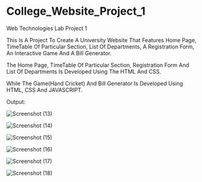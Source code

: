 # College_Website_Project_1
Web Technologies Lab Project 1

This Is A Project To Create A University Website That Features Home Page, TimeTable Of Particular Section, List Of Departments, A Registration Form, An Interactive Game And A Bill Generator.

The Home Page, TimeTable Of Particular Section, Registration Form And List Of Departments Is Developed Using The HTML And CSS.
 
While The Game(Hand Cricket) And Bill Generator Is Developed Using HTML, CSS And JAVASCRIPT.

Output:

![Screenshot (13)](https://user-images.githubusercontent.com/111884027/232828348-ffed4aa6-fd97-45cd-9a88-a6e9034aedb4.png)

![Screenshot (14)](https://user-images.githubusercontent.com/111884027/232828363-4bc773ce-9ae1-480d-8ecd-f999f754787a.png)

![Screenshot (15)](https://user-images.githubusercontent.com/111884027/232828369-470aa2d9-2851-4943-ab53-067123bdf9d0.png)

![Screenshot (16)](https://user-images.githubusercontent.com/111884027/232828373-a022868b-d03d-4a15-a4f6-c9f7a6036c36.png)

![Screenshot (17)](https://user-images.githubusercontent.com/111884027/232828379-e7f20066-5fd5-49be-bc97-330690bb10bc.png)

![Screenshot (18)](https://user-images.githubusercontent.com/111884027/232828384-e7425692-0b1d-4133-86cb-6e1e74ab2956.png)
